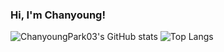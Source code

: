 <!-- Level 1: Simple bio and stats -->

### Hi, I'm Chanyoung!

![ChanyoungPark03's GitHub stats](https://github-readme-stats.vercel.app/api?username=ChanyoungPark03&show_icons=true&theme=radical)
![Top Langs](https://github-readme-stats.vercel.app/api/top-langs/?username=ChanyoungPark&layout=compact)
